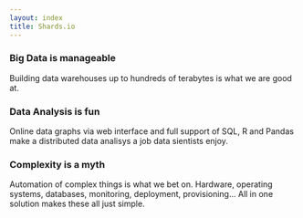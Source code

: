 ```yaml
---
layout: index
title: Shards.io
---
```


### Big Data is manageable

Building data warehouses up to hundreds of terabytes is what we are good at.

### Data Analysis is fun

Online data graphs via web interface and full support of SQL, R and Pandas make a distributed data analisys a job data sientists enjoy.

### Complexity is a myth

Automation of complex things is what we bet on.
Hardware, operating systems, databases, monitoring, deployment, provisioning...
All in one solution makes these all just simple.
